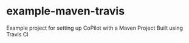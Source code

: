 # example-maven-travis
Example project for setting up CoPilot with a Maven Project Built using Travis CI
